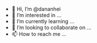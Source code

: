 - 👋 Hi, I’m @dananhei
- 👀 I’m interested in ...
- 🌱 I’m currently learning ...
- 💞️ I’m looking to collaborate on ...
- 📫 How to reach me ...

<!---
dananhei/dananhei is a ✨ special ✨ repository because its `README.md` (this file) appears on your GitHub profile.
You can click the Preview link to take a look at your changes.
--->
